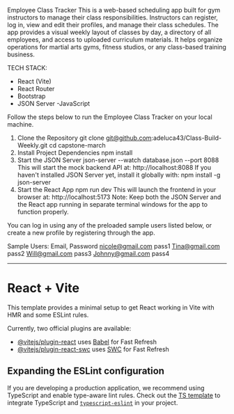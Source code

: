 
Employee Class Tracker
This is a web-based scheduling app built for gym instructors to manage their class responsibilities. Instructors can register, log in, view and edit their profiles, and manage their class schedules. The app provides a visual weekly layout of classes by day, a directory of all employees, and access to uploaded curriculum materials. It helps organize operations for martial arts gyms, fitness studios, or any class-based training business.

TECH STACK: 
- React (Vite) 
- React Router
- Bootstrap 
- JSON Server
-JavaScript

Follow the steps below to run the Employee Class Tracker on your local machine.
1. Clone the Repository
   git clone git@github.com:adeluca43/Class-Build-Weekly.git
   cd capstone-march
2. Install Project Dependencies
   npm install
3. Start the JSON Server
   json-server --watch database.json --port 8088
   This will start the mock backend API at:
   http://localhost:8088
   If you haven't installed JSON Server yet, install it globally with:
   npm install -g json-server
4. Start the React App
   npm run dev
   This will launch the frontend in your browser at:
   http://localhost:5173
Note: Keep both the JSON Server and the React app running in separate terminal windows for the app to function properly.

You can log in using any of the preloaded sample users listed below, or create a new profile by registering through the app.

Sample Users: 
Email,	Password
nicole@gmail.com	pass1
Tina@gmail.com	pass2
Will@gmail.com	pass3
Johnny@gmail.com	pass4

--------------------------------------------------------------------------------------------------------------------------------------------------------------------------------------------------------------------------
# React + Vite
This template provides a minimal setup to get React working in Vite with HMR and some ESLint rules.

Currently, two official plugins are available:

- [@vitejs/plugin-react](https://github.com/vitejs/vite-plugin-react/blob/main/packages/plugin-react/README.md) uses [Babel](https://babeljs.io/) for Fast Refresh
- [@vitejs/plugin-react-swc](https://github.com/vitejs/vite-plugin-react-swc) uses [SWC](https://swc.rs/) for Fast Refresh

## Expanding the ESLint configuration
If you are developing a production application, we recommend using TypeScript and enable type-aware lint rules. Check out the [TS template](https://github.com/vitejs/vite/tree/main/packages/create-vite/template-react-ts) to integrate TypeScript and [`typescript-eslint`](https://typescript-eslint.io) in your project.
